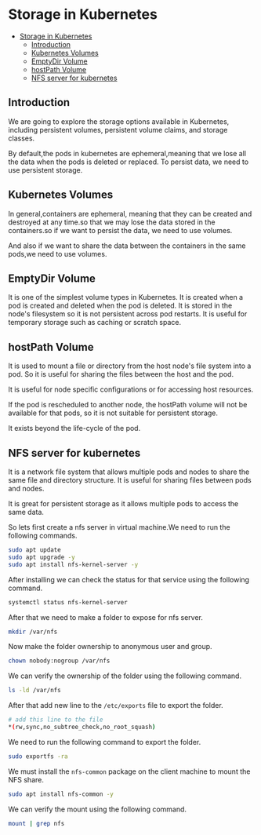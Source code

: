 # Storage in Kubernetes

<!--toc:start-->

- [Storage in Kubernetes](#storage-in-kubernetes)
  - [Introduction](#introduction)
  - [Kubernetes Volumes](#kubernetes-volumes)
  - [EmptyDir Volume](#emptydir-volume)
  - [hostPath Volume](#hostpath-volume)
  - [NFS server for kubernetes](#nfs-server-for-kubernetes)
  <!--toc:end-->

## Introduction

We are going to explore the storage options available in Kubernetes, including persistent
volumes, persistent volume claims, and storage classes.

By default,the pods in kubernetes are ephemeral,meaning that we lose all the
data when the pods is deleted or replaced. To persist data, we need to use persistent
storage.

## Kubernetes Volumes

In general,containers are ephemeral, meaning that they can be created and destroyed
at any time.so that we may lose the data stored in the containers.so if we want to
persist the data, we need to use volumes.

And also if we want to share the data between the containers in the same pods,we
need to use volumes.

## EmptyDir Volume

It is one of the simplest volume types in Kubernetes. It is created when a pod is
created and deleted when the pod is deleted. It is stored in the node's filesystem
so it is not persistent across pod restarts. It is useful for temporary storage
such as caching or scratch space.

## hostPath Volume

It is used to mount a file or directory from the host node's file system into a pod.
So it is useful for sharing the files between the host and the pod.

It is useful for node specific configurations or for accessing host resources.

If the pod is rescheduled to another node, the hostPath volume will not be available
for that pods, so it is not suitable for persistent storage.

It exists beyond the life-cycle of the pod.

## NFS server for kubernetes

It is a network file system that allows multiple pods and nodes to share the same
file and directory structure. It is useful for sharing files between pods and nodes.

It is great for persistent storage as it allows multiple pods to access the
same data.

So lets first create a nfs server in virtual machine.We need to run the following
commands.

```bash
sudo apt update
sudo apt upgrade -y
sudo apt install nfs-kernel-server -y
```

After installing we can check the status for that service using the following command.

```bash
systemctl status nfs-kernel-server
```

After that we need to make a folder to expose for nfs server.

```bash
mkdir /var/nfs
```

Now make the folder ownership to anonymous user and group.

```bash
chown nobody:nogroup /var/nfs
```

We can verify the ownership of the folder using the following command.

```bash
ls -ld /var/nfs
```

After that add new line to the `/etc/exports` file to export the folder.

```bash
# add this line to the file
*(rw,sync,no_subtree_check,no_root_squash)
```

We need to run the following command to export the folder.

```bash
sudo exportfs -ra
```

We must install the `nfs-common` package on the client machine to mount the NFS share.

```bash
sudo apt install nfs-common -y
```

We can verify the mount using the following command.

```bash
mount | grep nfs
```
